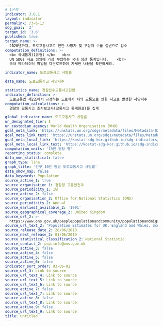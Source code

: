 ```yaml
---
# 1유형 
indicator: 3.6.1
layout: indicator
permalink: /3-6-1/
sdg_goal: '3'
target_id: '3.6'
published: true
target_name: >-
  2020년까지, 도로교통사고로 인한 사망자 및 부상자 수를 절반으로 감소
computation_definitions: >-
  <b> 국내통계(1유형) </b>   <br>
  UN SDGs 지표 정의에 가장 부합하는 국내 생산 통계입니다.    <br>
  국내 메타데이터 파일을 다운로드하여 자세한 내용을 확인하세요.

indicator_name: 도로교통사고 사망률

data_name: 도로교통사고 사망자수 

statistics_name: 경찰접수교통사고현황
indicator_definition: >-
  도로교통법 제2조에서 규정하는 도로에서 차의 교통으로 인한 사고로 발생한 사망자수
computation_calculations: >-
  경찰의 교통사고 조사보고서(교통사고 통계원표)를 집계

global_indicator_name: 도로교통사고 사망률
un_designated_tier: I
un_custodian_agency: World Health Organisation (WHO)
goal_meta_link: 'https://unstats.un.org/sdgs/metadata/files/Metadata-03-06-01.pdf'
goal_meta_link_text: 'https://unstats.un.org/sdgs/metadata/files/Metadata-03-06-01.pdf'
goal_meta_local_link: 'https://kostat-sdg-kor.github.io/sdg-indicators/public/data/Metadata-03-06-01_KOR.pdf'
goal_meta_local_link_text: 'https://kostat-sdg-kor.github.io/sdg-indicators/public/data/Metadata-03-06-01_KOR.pdf'
computation_units: '10만 명당 명'
reporting_status: complete
data_non_statistical: false
graph_type: line
graph_title: '인구 10만 명당 도로교통사고 사망률'
data_show_map: false
data_keywords: Population
source_active_1: true
source_organisation_1: 경찰청 교통안전과
source_periodicity_1: 1년
source_active_2: false
source_organisation_2: Office for National Statistics (ONS)
source_periodicity_2: Annual
source_earliest_available_2: '1991'
source_geographical_coverage_2: United Kingdom
source_url_2: >-
  https://www.ons.gov.uk/peoplepopulationandcommunity/populationandmigration/populationestimates/datasets/populationestimatesforukenglandandwalesscotlandandnorthernireland
source_url_text_2: 'Population Estimates for UK, England and Wales, Scotland and Northern Ireland'
source_release_date_2: 28/06/2018
source_next_release_2: 01/06/2019
source_statistical_classification_2: National Statistic
source_contact_2: pop.info@ons.gov.uk
source_active_3: false
source_active_4: false
source_active_5: false
source_active_6: false
indicator_sort_order: 03-06-01
source_url_3: Link to source
source_url_text_4: Link to source
source_url_text_5: Link to source
source_url_text_6: Link to source
source_active_7: false
source_url_text_7: Link to source
source_active_8: false
source_url_text_8: Link to source
source_active_9: false
source_url_text_9: Link to source
title: Untitled
---
```

